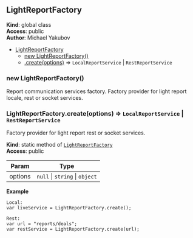 <a name="LightReportFactory"></a>

## LightReportFactory
**Kind**: global class  
**Access**: public  
**Author**: Michael Yakubov  

* [LightReportFactory](#LightReportFactory)
    * [new LightReportFactory()](#new_LightReportFactory_new)
    * [.create(options)](#LightReportFactory.create) ⇒ <code>LocalReportService</code> \| <code>RestReportService</code>

<a name="new_LightReportFactory_new"></a>

### new LightReportFactory()
Report communication services factory.
Factory provider for light report locale, rest or socket services.

<a name="LightReportFactory.create"></a>

### LightReportFactory.create(options) ⇒ <code>LocalReportService</code> \| <code>RestReportService</code>
Factory provider for light report rest or socket services.

**Kind**: static method of [<code>LightReportFactory</code>](#LightReportFactory)  
**Access**: public  

| Param | Type |
| --- | --- |
| options | <code>null</code> \| <code>string</code> \| <code>object</code> | 

**Example**  
```
Local:
var liveService = LightReportFactory.create();

Rest:
var url = "reports/deals";
var restService = LightReportFactory.create(url);
```
